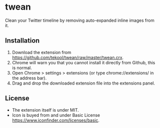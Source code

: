 twean
=====

Clean your Twitter timeline by removing auto-expanded inline images from it.

Installation
----

1. Download the extension from https://github.com/tekool/twean/raw/master/twean.crx.
1. Chrome will warn you that you cannot install it directly from Github, this is normal.
1. Open Chrome > settings > extensions (or type chrome://extensions/ in the address bar).
1. Drag and drop the downloaded extension file into the extensions panel.

License
----
* The extension itself is under MIT.
* Icon is buyed from and under Basic License https://www.iconfinder.com/licenses/basic.
